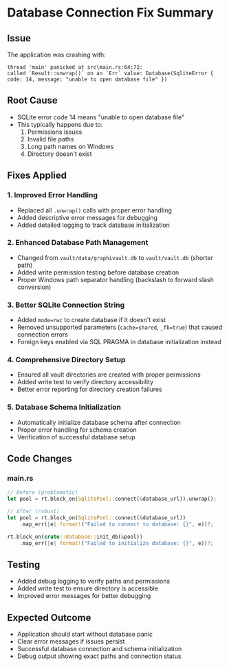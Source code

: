 # Database Connection Fix Summary

## Issue
The application was crashing with:
```
thread 'main' panicked at src\main.rs:64:72:
called `Result::unwrap()` on an `Err` value: Database(SqliteError { code: 14, message: "unable to open database file" })
```

## Root Cause
- SQLite error code 14 means "unable to open database file"
- This typically happens due to:
  1. Permissions issues
  2. Invalid file paths 
  3. Long path names on Windows
  4. Directory doesn't exist

## Fixes Applied

### 1. Improved Error Handling
- Replaced all `.unwrap()` calls with proper error handling
- Added descriptive error messages for debugging
- Added detailed logging to track database initialization

### 2. Enhanced Database Path Management
- Changed from `vault/data/graphivault.db` to `vault/vault.db` (shorter path)
- Added write permission testing before database creation
- Proper Windows path separator handling (backslash to forward slash conversion)

### 3. Better SQLite Connection String
- Added `mode=rwc` to create database if it doesn't exist
- Removed unsupported parameters (`cache=shared`, `_fk=true`) that caused connection errors
- Foreign keys enabled via SQL PRAGMA in database initialization instead

### 4. Comprehensive Directory Setup
- Ensured all vault directories are created with proper permissions
- Added write test to verify directory accessibility
- Better error reporting for directory creation failures

### 5. Database Schema Initialization
- Automatically initialize database schema after connection
- Proper error handling for schema creation
- Verification of successful database setup

## Code Changes

### main.rs
```rust
// Before (problematic)
let pool = rt.block_on(SqlitePool::connect(&database_url)).unwrap();

// After (robust)
let pool = rt.block_on(SqlitePool::connect(&database_url))
    .map_err(|e| format!("Failed to connect to database: {}", e))?;

rt.block_on(crate::database::init_db(&pool))
    .map_err(|e| format!("Failed to initialize database: {}", e))?;
```

## Testing
- Added debug logging to verify paths and permissions
- Added write test to ensure directory is accessible
- Improved error messages for better debugging

## Expected Outcome
- Application should start without database panic
- Clear error messages if issues persist  
- Successful database connection and schema initialization
- Debug output showing exact paths and connection status
